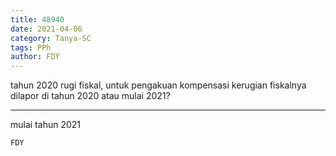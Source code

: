 ```yaml
---
title: 48940
date: 2021-04-06
category: Tanya-SC
tags: PPh
author: FDY
---
```


tahun 2020 rugi fiskal, untuk pengakuan kompensasi kerugian fiskalnya dilapor di tahun 2020 atau mulai 2021?

---

mulai tahun 2021

`FDY`
